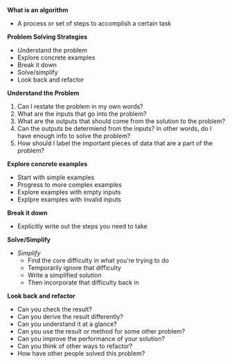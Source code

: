 **What is an algorithm**
- A process or set of steps to accomplish a certain task

**Problem Solving Strategies**
- Understand the problem
- Explore concrete examples
- Break it down
- Solve/simplify
- Look back and refactor


**Understand the Problem**
1. Can I restate the problem in my own words?
2. What are the inputs that go into the problem?
3. What are the outputs that should come from the solution to the problem?
4. Can the outputs be determiend from the inputs? In other words, do I have enough info to solve the problem?
5. How should I label the important pieces of data that are a part of the problem?

**Explore concrete examples**
- Start with simple examples
- Progress to more complex examples
- Explore examples with empty inputs
- Explpre examples with invalid inputs

**Break it down**
- Explicitly write out the steps you need to take

**Solve/Simplify**
- *Simplify*
  - Find the core difficulty in what you're trying to do
  - Temporarily ignore that difficulty
  - Write a simplified solution
  - Then incorporate that difficulty back in

**Look back and refactor**
- Can you check the result?
- Can you derive the result differently?
- Can you understand it at a glance?
- Can you use the result or method for some other problem?
- Can you improve the performance of your solution?
- Can you think of other ways to refactor?
- How have other people solved this problem?